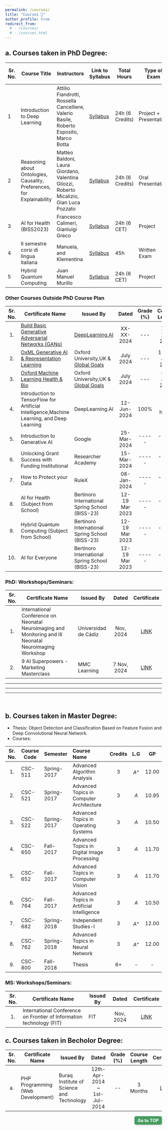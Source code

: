 ```yaml
---
permalink: /courses/
title: "Courses 📝"
author_profile: true
redirect_from: 
  # - /courses/
  # - /courses.html
---
```


##  a. Courses taken in PhD Degree:

| **Sr. No.** | **Course Title**                        | **Instructors**                                         | **Link to Syllabus** | **Total Hours** | **Type of Exam**       | **Attendance & Exam Dates**            |
|-------------|-----------------------------------------|--------------------------------------------------------|--------------------------------------------------------------------------------------------------------|-----------------|-------------------------|-----------------------------------------|
| 1           | Introduction to Deep Learning           | Attilio Fiandrotti, Rossella Cancelliere, Valerio Basile, Roberto Esposito, Marco Botta | [Syllabus](https://dottinformatica.campusnet.unito.it/do/corsi.pl/Show?_id=kwhb)                       | 24h (6 Credits) | Project + Presentation  | Exam: 29th Jan 2024                     |
| 2           | Reasoning about Ontologies, Causality, Preferences, for Explainability | Matteo Baldoni, Laura Giordano, Valentina Gliozzi, Roberto Micalizio, Gian Luca Pozzato | [Syllabus](https://dottinformatica.campusnet.unito.it/do/corsi.pl/Show?_id=wo0s&search=%2Dcategoria%3Amodulo&sort=DEFAULT) | 24h (6 Credits) | Oral Presentation       | Exam: 1st Feb 2024                      |
| 3           | AI for Health (BISS2023)                | Francesco Calimeri, Gianluigi Greco                   | [Syllabus](https://cs.unibo.it/projects/BISS/2023/courses/#ai-for-health)                             | 24h (6 CET)     | Project                 | Course: 12–17/03/2023, Exam: 16/04/2023 |
| 4           | II semestre corsi di lingua italiana    | Manuela, and Klementina                               | [Syllabus](https://www.cla.unito.it/it/italianostudentiinternazionali/summer-school-italiano-l2)       | 45h             | Written Exam            | Course: Jan–May 2023, Exam: 24/05/2023  |
| 5           | Hybrid Quantum Computing                | Juan Manuel Murillo                                   | [Syllabus](https://tempesta.cs.unibo.it/projects/BISS/2023/courses/#hybridquantum-computing)          | 24h (6 CET)     | Project                 | Course: 12–17/03/2023                   |

### Other Courses Outside PhD Course Plan

| Sr. No. | Certificate Name                           | Issued By            |   Dated         | Grade (%) | Course Length | Certificate |
| :---: | ------------------                           | ------------         |   :---:         |   :---:   |   :---:       |     :---:   |
| 1.    | [Build Basic Generative Adversarial Networks (GANs)](https://www.coursera.org/learn/build-basic-generative-adversarial-networks-gans/) | [DeepLearning.AI](https://www.deeplearning.ai/) |  XX-XX-2024 |    ---    | XX-XX-2024   |  [LINK]()   |
| 2.    | [OxML Generative AI & Representation Learning](https://www.oxfordml.school/replearning) | Oxford University,UK & [Global Goals](http://www.globalgoals.ai/) |  July 2024 |    ---    | 11-14 July 2024   |  [LINK](https://www.linkedin.com/in/rashid-rao-cuipakistan/overlay/1723042628724/single-media-viewer/?type=DOCUMENT&profileId=ACoAABD65c0BtQYsWVhZVXZ4PcZV9G1-CKFA7XE)   |
| 3.   | [Oxford Machine Learning Health & Bio](https://www.oxfordml.school/health) | Oxford University,UK & [Global Goals](http://www.globalgoals.ai/) | July 2024 |  ---       | 6-9 July 2024     |  [LINK](https://www.linkedin.com/in/rashid-rao-cuipakistan/overlay/1723042628724/single-media-viewer/?type=DOCUMENT&profileId=ACoAABD65c0BtQYsWVhZVXZ4PcZV9G1-CKFA7XE)   |
| 4. | Introduction to TensorFlow for Artificial Intelligence,Machine Learning, and Deep Learning | DeepLearning.AI  | 12-Jun-2024                   |  100%       |   17 hours     |     <a href='https://coursera.org/share/c92c13ff02cf8e09592af5bf8fcb0d0e'> Yes </a>    |
| 5. | Introduction to Generative AI | Google                            | 25-Mar-2024                   | -----       |   -------     |     <a href='https://www.cloudskillsboost.google/public_profiles/3924a3ad-b31b-42f5-b55b-6753ba136fb0/badges/8435493?utm_medium=social&utm_source=linkedin&utm_campaign=ql-social-share'> Yes </a>    |
| 6. | Unlocking Grant Success with Funding Institutional | Researcher Academy | 15-Mar-2024                   | -----       |   -------     |    <a href='https://www.linkedin.com/posts/rashid-rao-cuipakistan_unlocking-grant-success-with-funding-institutional-activity-7177617228719112192-CcIc?utm_source=share&utm_medium=member_desktop'> Yes </a>    |
| 7. | How to Protect your Data          | RuleX                            | 08-Jan-2024                   | -----       |   -------     |     <a href='https://drive.google.com/file/d/1FwmLfBSHWwRJdBjBv_khjoyEgVHhD-gO/view?usp=sharing'> Yes </a> |
| 8. | AI for Health (Subject from School)          | Bertinoro International Spring School (BISS-23)                  | 12-19 Mar 2023                   | -----       |   -------     |     [LINK](https://tempesta.cs.unibo.it/projects/BISS/2023/courses/#ai-for-health) |
| 9. | Hybrid Quantum Computing (Subject from School)          | Bertinoro International Spring School (BISS-23)                  | 12-19 Mar 2023                   | -----       |   -------     |     [LINK](https://tempesta.cs.unibo.it/projects/BISS/2023/courses/#hybrid-quantum-computing) |
| 10. | AI for Everyone          | Bertinoro International Spring School (BISS-23)                  | 12-19 Mar 2023                   | -----       |   -------     |     [LINK](https://www.coursera.org/account/accomplishments/verify/XFEK65GWB3MF) |

###  PhD: Workshops/Seminars:

| Sr. No.| Certificate Name    | Issued By        |   Dated   | Certificate |
| :---:  | ------------------  | ------------     |   :---:   |   :---:    |     
| 1.  | International Conference on Neonatal Neuroimaging and Monitoring and III Neonatal Neuroimaging Workshop  | Universidad de Cádiz     |   Nov, 2024   |   [LINK](https://www.linkedin.com/in/rashid-rao-cuipakistan/details/certifications/1731577245688/single-media-viewer/?type=IMAGE&profileId=ACoAABD65c0BtQYsWVhZVXZ4PcZV9G1-CKFA7XE)    |
| 2.  | 9 AI Superpowers - Marketing Masterclass  | MMC Learning    |   7 Nov, 2024   |   [LINK](https://certified.mmclearning.com/d25a810b-d950-4220-9cd8-86ff61c0fb21)    |

<hr><hr><hr>

<br>

##  b. Courses taken in Master Degree:
- Thesis:   Object Detection and Classification Based on Feature Fusion and Deep Convolutional Neural Network.
- Courses:

| Sr. No. | Course Code | Semester | Course Name     |   Credits  |  L.G   | GP      |
| :-----: | ----------- | :---    | :--- |    :---:    |  :---: | :---:   |
| 1. |   CSC-511   | Spring-2017 | Advanced Algorithm Analysis  | 3 |  $$A^+$$ | 12.00   |
| 2. |   CSC-521   | Spring-2017 | Advanced Topics in Computer Architecture   | 3 |  $$A$$ |  10.95  |
| 3. |   CSC-522   | Spring-2017 | Advanced Topics in Operating Systems   |  3 |  $$A$$  | 10.50   |
| 4. |   CSC-650   | Fall-2017 | Advanced Topics in Digital Image Processing   | 3 |  $$A$$  | 11.70   |
| 5. |   CSC-652   | Fall-2017 | Advanced Topics in Computer Vision | 3 |  $$A$$  | 11.70   |
| 6. |   CSC-764   | Fall-2017 | Advanced Topics in Artificial Intelligence   | 3 |   $$A$$    | 10.50  |
| 7. |   CSC-682   | Spring-2018 | Independent Studies-I    | 3 |  $$A^+$$     | 12.00  |
| 8. |   CSC-762   | Spring-2018 | Advanced Topics in Neural Network   | 3 |  $$A^+$$     | 12.00   |
| 9. |   CSC-800   | Fall-2018 | Thesis    | 6+ |   -    |  -  |

###  MS: Workshops/Seminars:

| Sr. No.| Certificate Name    | Issued By        |   Dated   | Certificate |
| :---:  | ------------------  | ------------     |   :---:   |   :---:    |     
| 1.  |  International Conference on Frontier of Information technology (FIT) | FIT     |   Nov, 2024   |   [LINK]()    |



## c. Courses taken in Becholor Degree:

| Sr. No. | Certificate Name                           | Issued By            |   Dated         | Grade (%) | Course Length | Certificate |
| :---: | ------------------                           | ------------         |   :---:         |   :---:   |   :---:       |     :---:   |
| a. | PHP Programming (Web Development)          | Buraq Institute of Science and Technology                  | 12th-Apr-2014 ~ 1st-Jul-2014                   |    --    |   3 Months     |     [LINK](https://drive.google.com/file/d/1K686f8rWsElKnx3g8lmmIc5j7OqL6bZI/view?usp=sharing) |




<div style="text-align: right;">
  <a href="#" 
     style="
        display: inline-block; 
        padding: 5px 10px; 
        background-color: #469B60; 
        color: white; 
        text-decoration: none; 
        border-radius: 5px; 
        font-weight: bold; 
        font-size: 14px; 
        box-shadow: 2px 2px 5px rgba(0, 0, 0, 0.2);">
    Go to TOP
  </a>
</div>